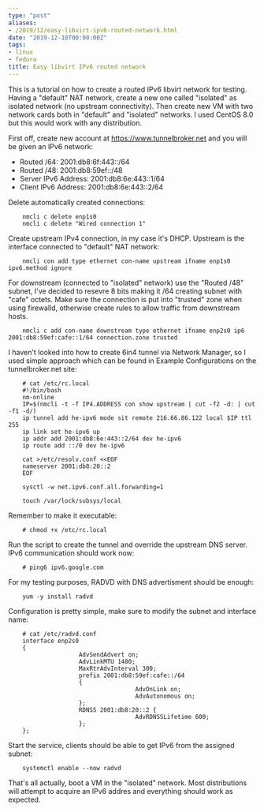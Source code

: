 ```yaml
---
type: "post"
aliases:
- /2019/12/easy-libvirt-ipv6-routed-network.html
date: "2019-12-10T00:00:00Z"
tags:
- linux
- fedora
title: Easy libvirt IPv6 routed network
---
```


This is a tutorial on how to create a routed IPv6 libvirt network for testing.
Having a "default" NAT network, create a new one called "isolated" as isolated
network (no upstream connectivity). Then create new VM with two network cards
both in "default" and "isolated" networks. I used CentOS 8.0 but this would
work with any distribution.

First off, create new account at https://www.tunnelbroker.net and you will be
given an IPv6 network:

* Routed /64: 2001:db8:6f:443::/64
* Routed /48: 2001:db8:59ef::/48
* Server IPv6 Address: 2001:db8:6e:443::1/64
* Client IPv6 Address: 2001:db8:6e:443::2/64

Delete automatically created connections:

		nmcli c delete enp1s0
		nmcli c delete "Wired connection 1"

Create upstream IPv4 connection, in my case it's DHCP. Upstream is the
interface connected to "default" NAT network:

		nmcli con add type ethernet con-name upstream ifname enp1s0 ipv6.method ignore

For downstream (connected to "isolated" network) use the "Routed /48" subnet,
I've decided to resevre 8 bits making it /64 creating subnet with "cafe"
octets. Make sure the connection is put into "trusted" zone when using
firewalld, otherwise create rules to allow traffic from downstream hosts.

		nmcli c add con-name downstream type ethernet ifname enp2s0 ip6 2001:db8:59ef:cafe::1/64 connection.zone trusted

I haven't looked into how to create 6in4 tunnel via Network Manager, so I used
simple approach which can be found in Example Configurations on the
tunnelbroker.net site:

		# cat /etc/rc.local 
		#!/bin/bash
		nm-online
		IP=$(nmcli -t -f IP4.ADDRESS con show upstream | cut -f2 -d: | cut -f1 -d/)
		ip tunnel add he-ipv6 mode sit remote 216.66.86.122 local $IP ttl 255
		ip link set he-ipv6 up
		ip addr add 2001:db8:6e:443::2/64 dev he-ipv6
		ip route add ::/0 dev he-ipv6

		cat >/etc/resolv.conf <<EOF
		nameserver 2001:db8:20::2
		EOF

		sysctl -w net.ipv6.conf.all.forwarding=1

		touch /var/lock/subsys/local

Remember to make it executable:

		# chmod +x /etc/rc.local

Run the script to create the tunnel and override the upstream DNS server. IPv6
communication should work now:

		# ping6 ipv6.google.com

For my testing purposes, RADVD with DNS advertisment should be enough:

		yum -y install radvd

Configuration is pretty simple, make sure to modify the subnet and interface
name:

		# cat /etc/radvd.conf
		interface enp2s0
		{
						AdvSendAdvert on;
						AdvLinkMTU 1480;
						MaxRtrAdvInterval 300;
						prefix 2001:db8:59ef:cafe::/64
						{
										AdvOnLink on;
										AdvAutonomous on;
						};
						RDNSS 2001:db8:20::2 {
										AdvRDNSSLifetime 600;
						};
		};

Start the service, clients should be able to get IPv6 from the assigned subnet:

		systemctl enable --now radvd

That's all actually, boot a VM in the "isolated" network. Most distributions
will attempt to acquire an IPv6 addres and everything should work as expected.

